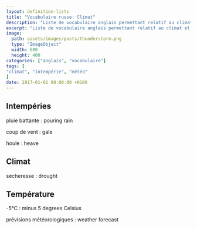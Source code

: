 ```yaml
---
layout: definition-lists
title: "Vocabulaire russe: Climat"
description: "Liste de vocabulaire anglais permettant relatif au climat et à la météo."
excerpt: "Liste de vocabulaire anglais permettant relatif au climat et à la météo."
image:
  path: assets/images/posts/thunderstorm.png
  type: "ImageObject"
  width: 600
  height: 400
categories: ["anglais", "vocabulaire"]
tags: [
"climat", "intempérie", "météo"
]
date: 2017-01-01 00:00:00 +0100
---
```


## Intempéries

pluie battante
: pouring rain

coup de vent
: gale

houle
: heave


## Climat

sécheresse
: drought


## Température

-5°C
: minus 5 degrees Celsius

prévisions météorologiques
: weather forecast
